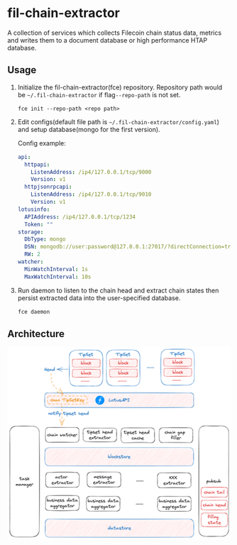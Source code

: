 # fil-chain-extractor
A collection of services which collects Filecoin chain status data, metrics and writes them to a document database or high performance HTAP database.

## Usage

1. Initialize the fil-chain-extractor(fce) repository. Repository path would be `~/.fil-chain-extractor` if flag`--repo-path` is not set.

    ```
    fce init --repo-path <repo path>
    ```

2. Edit configs(default file path is `~/.fil-chain-extractor/config.yaml`) and setup database(mongo for the first version).

    Config example:

    ```yaml
    api:
      httpapi:
        ListenAddress: /ip4/127.0.0.1/tcp/9000
        Version: v1
      httpjsonrpcapi:
        ListenAddress: /ip4/127.0.0.1/tcp/9010
        Version: v1
    lotusinfo:
      APIAddress: /ip4/127.0.0.1/tcp/1234
      Token: ""
    storage:
      DbType: mongo
      DSN: mongodb://user:password@127.0.0.1:27017/?directConnection=true
      RW: 2
    watcher:
      MinWatchInterval: 1s
      MaxWatchInterval: 10s
    ```

3. Run daemon to listen to the chain head and extract chain states then persist extracted data into the user-specified database.

   ```bash
   fce daemon
   ```


## Architecture

![arch](./docs/assets/arch.png)
